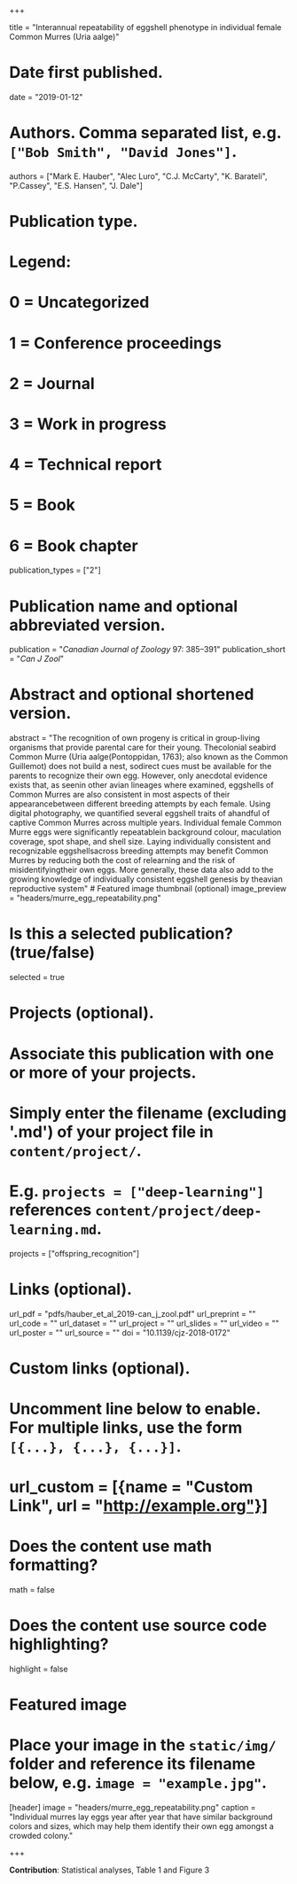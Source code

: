 
+++

  title = "Interannual repeatability of eggshell phenotype in individual female Common Murres (Uria aalge)"

  # Date first published.
  date = "2019-01-12"

  # Authors. Comma separated list, e.g. `["Bob Smith", "David Jones"]`.
  authors = ["Mark E. Hauber", "Alec Luro", "C.J. McCarty", "K. Barateli", "P.Cassey", "E.S. Hansen", "J. Dale"]

  # Publication type.
  # Legend:
  # 0 = Uncategorized
  # 1 = Conference proceedings
  # 2 = Journal
  # 3 = Work in progress
  # 4 = Technical report
  # 5 = Book
  # 6 = Book chapter
  publication_types = ["2"]

  # Publication name and optional abbreviated version.
  publication = "*Canadian Journal of Zoology* 97: 385–391"
  publication_short = "*Can J Zool*"

  # Abstract and optional shortened version.
  abstract = "The recognition of own progeny is critical in group-living organisms that provide parental care for their young. Thecolonial seabird Common Murre (Uria aalge(Pontoppidan, 1763); also known as the Common Guillemot) does not build a nest, sodirect cues must be available for the parents to recognize their own egg. However, only anecdotal evidence exists that, as seenin other avian lineages where examined, eggshells of Common Murres are also consistent in most aspects of their appearancebetween different breeding attempts by each female. Using digital photography, we quantified several eggshell traits of ahandful of captive Common Murres across multiple years. Individual female Common Murre eggs were significantly repeatablein background colour, maculation coverage, spot shape, and shell size. Laying individually consistent and recognizable eggshellsacross breeding attempts may benefit Common Murres by reducing both the cost of relearning and the risk of misidentifyingtheir own eggs. More generally, these data also add to the growing knowledge of individually consistent eggshell genesis by theavian reproductive system"
    # Featured image thumbnail (optional)
  image_preview = "headers/murre_egg_repeatability.png"

  # Is this a selected publication? (true/false)
  selected = true

  # Projects (optional).
  #   Associate this publication with one or more of your projects.
  #   Simply enter the filename (excluding '.md') of your project file in `content/project/`.
  #   E.g. `projects = ["deep-learning"]` references `content/project/deep-learning.md`.
  projects = ["offspring_recognition"]

  # Links (optional).
  url_pdf = "pdfs/hauber_et_al_2019-can_j_zool.pdf"
  url_preprint = ""
  url_code = ""
  url_dataset = ""
  url_project = ""
  url_slides = ""
  url_video = ""
  url_poster = ""
  url_source = ""
  doi = "10.1139/cjz-2018-0172"

  # Custom links (optional).
  #   Uncomment line below to enable. For multiple links, use the form `[{...}, {...}, {...}]`.
  # url_custom = [{name = "Custom Link", url = "http://example.org"}]

  # Does the content use math formatting?
  math = false

  # Does the content use source code highlighting?
  highlight = false

  # Featured image
  # Place your image in the `static/img/` folder and reference its filename below, e.g. `image = "example.jpg"`.
  [header]
  image = "headers/murre_egg_repeatability.png"
  caption = "Individual murres lay eggs year after year that have similar background colors and sizes, which may help them identify their own egg amongst a crowded colony."


+++

**Contribution**: Statistical analyses, Table 1 and Figure 3
